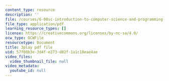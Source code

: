 ```yaml
---
content_type: resource
description: ''
file: /courses/6-00sc-introduction-to-computer-science-and-programming-spring-2011/57f08b3e3d4fe273d02f1a1c18eae4ae_BRjwkgQct28.pdf
file_type: application/pdf
learning_resource_types: []
license: https://creativecommons.org/licenses/by-nc-sa/4.0/
ocw_type: OCWFile
resourcetype: Document
title: 3play pdf file
uid: 57f08b3e-3d4f-e273-d02f-1a1c18eae4ae
video_files:
  video_thumbnail_file: null
video_metadata:
  youtube_id: null
---
```

